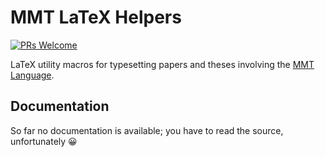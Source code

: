 # MMT LaTeX Helpers

[![PRs Welcome](https://img.shields.io/badge/PRs-welcome-brightgreen.svg?style=flat-square)](http://makeapullrequest.com)

LaTeX utility macros for typesetting papers and theses involving the [MMT Language](https://uniformal.github.io/).

## Documentation

So far no documentation is available; you have to read the source, unfortunately 😀